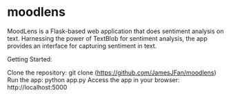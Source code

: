 # moodlens
MoodLens is a Flask-based web application that does sentiment analysis on text. Harnessing the power of TextBlob for sentiment analysis, the app provides an interface for capturing sentiment in text.

Getting Started:

Clone the repository: git clone (https://github.com/JamesJFan/moodlens)
Run the app: python app.py
Access the app in your browser: http://localhost:5000
